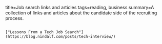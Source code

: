 title=Job search links and articles
tags=reading, business
summary=A collection of links and articles about the candidate side of the recruiting process.
~~~~~~

["Lessons From a Tech Job Search"](https://blog.nindalf.com/posts/tech-interview/)

